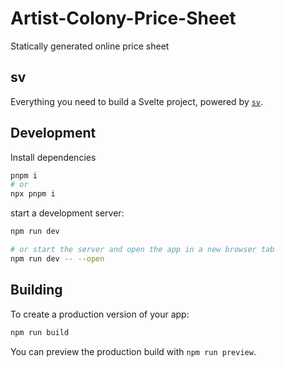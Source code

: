 # Artist-Colony-Price-Sheet

Statically generated online price sheet

## sv

Everything you need to build a Svelte project, powered by [`sv`](https://github.com/sveltejs/cli).

## Development

Install dependencies
```sh
pnpm i
# or
npx pnpm i
```

start a development server:

```sh
npm run dev

# or start the server and open the app in a new browser tab
npm run dev -- --open
```

## Building

To create a production version of your app:

```sh
npm run build
```

You can preview the production build with `npm run preview`.

